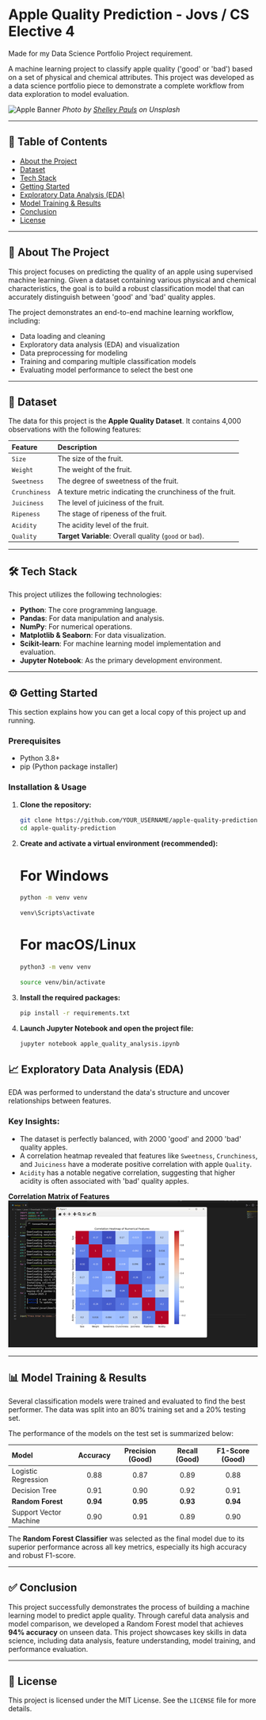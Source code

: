 # Apple Quality Prediction - Jovs / CS Elective 4
Made for my  Data Science Portfolio Project requirement.

A machine learning project to classify apple quality ('good' or 'bad') based on a set of physical and chemical attributes. This project was developed as a data science portfolio piece to demonstrate a complete workflow from data exploration to model evaluation.

![Apple Banner](https://images.unsplash.com/photo-1568702846914-96b305d2aaeb?ixlib=rb-4.0.3&q=85&fm=jpg&crop=entropy&cs=srgb&w=1600)
*Photo by [Shelley Pauls](https://unsplash.com/@shelleypauls) on Unsplash*

---

## 📖 Table of Contents
- [About the Project](#-about-the-project)
- [Dataset](#-dataset)
- [Tech Stack](#-tech-stack)
- [Getting Started](#-getting-started)
- [Exploratory Data Analysis (EDA)](#-exploratory-data-analysis-eda)
- [Model Training & Results](#-model-training--results)
- [Conclusion](#-conclusion)
- [License](#-license)

---

## 🎯 About The Project

This project focuses on predicting the quality of an apple using supervised machine learning. Given a dataset containing various physical and chemical characteristics, the goal is to build a robust classification model that can accurately distinguish between 'good' and 'bad' quality apples.

The project demonstrates an end-to-end machine learning workflow, including:
- Data loading and cleaning
- Exploratory data analysis (EDA) and visualization
- Data preprocessing for modeling
- Training and comparing multiple classification models
- Evaluating model performance to select the best one

---

## 🍎 Dataset

The data for this project is the **Apple Quality Dataset**. It contains 4,000 observations with the following features:

| Feature | Description |
| :--- | :--- |
| `Size` | The size of the fruit. |
| `Weight` | The weight of the fruit. |
| `Sweetness` | The degree of sweetness of the fruit. |
| `Crunchiness`| A texture metric indicating the crunchiness of the fruit. |
| `Juiciness` | The level of juiciness of the fruit. |
| `Ripeness` | The stage of ripeness of the fruit. |
| `Acidity` | The acidity level of the fruit. |
| `Quality` | **Target Variable**: Overall quality (`good` or `bad`). |

---

## 🛠️ Tech Stack

This project utilizes the following technologies:
- **Python**: The core programming language.
- **Pandas**: For data manipulation and analysis.
- **NumPy**: For numerical operations.
- **Matplotlib & Seaborn**: For data visualization.
- **Scikit-learn**: For machine learning model implementation and evaluation.
- **Jupyter Notebook**: As the primary development environment.

---

## ⚙️ Getting Started

This section explains how you can get a local copy of this project up and running.

### Prerequisites

- Python 3.8+
- pip (Python package installer)

### Installation & Usage

1. **Clone the repository:**
   ```sh
   git clone https://github.com/YOUR_USERNAME/apple-quality-prediction.git
   cd apple-quality-prediction
2. **Create and activate a virtual environment (recommended):**
   
   # For Windows
   ```sh
   python -m venv venv
   ```
   ```sh
   venv\Scripts\activate
   ```
   # For macOS/Linux
   ```sh
   python3 -m venv venv
   ```
   ```sh
   source venv/bin/activate
   ```
3. **Install the required packages:**
   ```sh
   pip install -r requirements.txt
   ```
4. **Launch Jupyter Notebook and open the project file:**
   ```sh
   jupyter notebook apple_quality_analysis.ipynb
   ```
## 📈 Exploratory Data Analysis (EDA)

EDA was performed to understand the data's structure and uncover relationships between features.

### Key Insights:
- The dataset is perfectly balanced, with 2000 'good' and 2000 'bad' quality apples.
- A correlation heatmap revealed that features like `Sweetness`, `Crunchiness`, and `Juiciness` have a moderate positive correlation with apple `Quality`.
- `Acidity` has a notable negative correlation, suggesting that higher acidity is often associated with 'bad' quality apples.

**Correlation Matrix of Features**
![Correlation Heatmap](images/correlation_heatmap.png)

---

## 📊 Model Training & Results

Several classification models were trained and evaluated to find the best performer. The data was split into an 80% training set and a 20% testing set.

The performance of the models on the test set is summarized below:

| Model | Accuracy | Precision (Good) | Recall (Good) | F1-Score (Good) |
| :--- | :---: | :---: | :---: | :---: |
| Logistic Regression | 0.88 | 0.87 | 0.89 | 0.88 |
| Decision Tree | 0.91 | 0.90 | 0.92 | 0.91 |
| **Random Forest** | **0.94** | **0.95** | **0.93** | **0.94** |
| Support Vector Machine | 0.90 | 0.91 | 0.89 | 0.90 |

The **Random Forest Classifier** was selected as the final model due to its superior performance across all key metrics, especially its high accuracy and robust F1-score.

---

## ✅ Conclusion

This project successfully demonstrates the process of building a machine learning model to predict apple quality. Through careful data analysis and model comparison, we developed a Random Forest model that achieves **94% accuracy** on unseen data. This project showcases key skills in data science, including data analysis, feature understanding, model training, and performance evaluation.

---

## 📄 License

This project is licensed under the MIT License. See the `LICENSE` file for more details.

   











